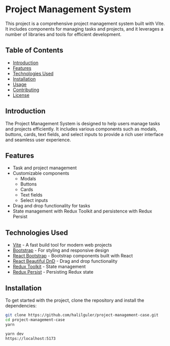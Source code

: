 # Project Management System

This project is a comprehensive project management system built with Vite. It includes components for managing tasks and projects, and it leverages a number of libraries and tools for efficient development.

## Table of Contents

- [Introduction](#introduction)
- [Features](#features)
- [Technologies Used](#technologies-used)
- [Installation](#installation)
- [Usage](#usage)
- [Contributing](#contributing)
- [License](#license)

## Introduction

The Project Management System is designed to help users manage tasks and projects efficiently. It includes various components such as modals, buttons, cards, text fields, and select inputs to provide a rich user interface and seamless user experience.

## Features

- Task and project management
- Customizable components
  - Modals
  - Buttons
  - Cards
  - Text fields
  - Select inputs
- Drag and drop functionality for tasks
- State management with Redux Toolkit and persistence with Redux Persist

## Technologies Used

- [Vite](https://vitejs.dev/) - A fast build tool for modern web projects
- [Bootstrap](https://getbootstrap.com/) - For styling and responsive design
- [React Bootstrap](https://react-bootstrap.github.io/) - Bootstrap components built with React
- [React Beautiful DnD](https://github.com/atlassian/react-beautiful-dnd) - Drag and drop functionality
- [Redux Toolkit](https://redux-toolkit.js.org/) - State management
- [Redux Persist](https://github.com/rt2zz/redux-persist) - Persisting Redux state

## Installation

To get started with the project, clone the repository and install the dependencies:

```sh
git clone https://github.com/halilguler/project-management-case.git
cd project-management-case
yarn
```

```sh
yarn dev
https://localhost:5173
```

